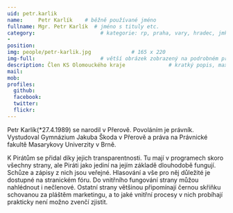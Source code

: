```yaml
---
uid: petr.karlik
name:     Petr Karlík    # běžně používané jméno
fullname: Mgr. Petr Karlík  # jméno s tituly etc.
category:                     # kategorie: rp, praha, vary, hradec, jmk, senat
- 
position: 
img: people/petr-karlik.jpg             # 165 x 220
img-full:                     # větší obrázek zobrazený na podrobném profilu
description: Člen KS Olomouckého kraje              # kratký popis, max 160 znaků
mail: 
mob: 
profiles:
  github:
  facebook: 
  twitter:         
  flickr: 
---
```

Petr Karlík(*27.4.1989) se narodil v Přerově. Povoláním je právník. Vystudoval Gymnázium Jakuba Škoda v Přerově a práva na Právnické fakultě Masarykovy Univerzity v Brně. 

K Pirátům se přidal díky jejich transparentnosti. Tu mají v programech skoro všechny strany, ale Piráti jako jediní na jejím základě dlouhodobě fungují. Schůze a zápisy z nich jsou veřejné. 
Hlasování a vše pro něj důležité je dostupné na stranickém fóru. Do vnitřního fungování strany můžou nahlédnout i nečlenové. Ostatní strany většinou připomínají černou skříňku schovanou za pláštěm marketingu, a to jaké vnitřní procesy v nich probíhají prakticky není možno zvenčí zjistit.
